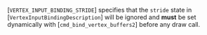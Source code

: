 [`VERTEX_INPUT_BINDING_STRIDE`] specifies that the
`stride` state in [`VertexInputBindingDescription`] will be
ignored and  **must**  be set dynamically with [`cmd_bind_vertex_buffers2`]
before any draw call.